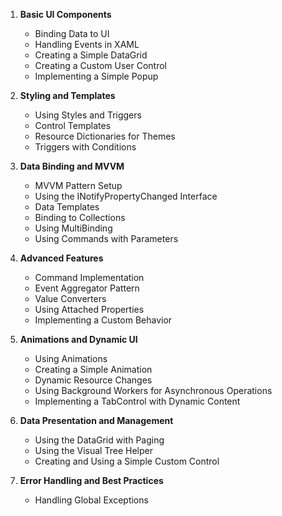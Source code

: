 1. **Basic UI Components**
   - Binding Data to UI
   - Handling Events in XAML
   - Creating a Simple DataGrid
   - Creating a Custom User Control
   - Implementing a Simple Popup

2. **Styling and Templates**
   - Using Styles and Triggers
   - Control Templates
   - Resource Dictionaries for Themes
   - Triggers with Conditions

3. **Data Binding and MVVM**
   - MVVM Pattern Setup
   - Using the INotifyPropertyChanged Interface
   - Data Templates
   - Binding to Collections
   - Using MultiBinding
   - Using Commands with Parameters

4. **Advanced Features**
   - Command Implementation
   - Event Aggregator Pattern
   - Value Converters
   - Using Attached Properties
   - Implementing a Custom Behavior

5. **Animations and Dynamic UI**
   - Using Animations
   - Creating a Simple Animation
   - Dynamic Resource Changes
   - Using Background Workers for Asynchronous Operations
   - Implementing a TabControl with Dynamic Content

6. **Data Presentation and Management**
   - Using the DataGrid with Paging
   - Using the Visual Tree Helper
   - Creating and Using a Simple Custom Control

7. **Error Handling and Best Practices**
   - Handling Global Exceptions

